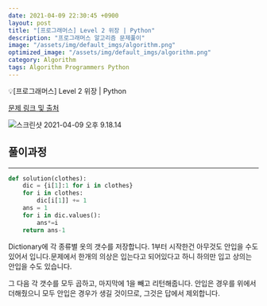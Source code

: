 ```yaml
---
date: 2021-04-09 22:30:45 +0900
layout: post
title: "[프로그래머스] Level 2 위장 | Python"
description: "프로그래머스 알고리즘 문제풀이"
image: "/assets/img/default_imgs/algorithm.png"
optimized_image: "/assets/img/default_imgs/algorithm.png"
category: Algorithm
tags: Algorithm Programmers Python
---
```


<p class="callout"> 💡[프로그래머스] Level 2 위장 | Python</p>


[문제 링크 및 출처](https://programmers.co.kr/learn/courses/30/lessons/42576)

![스크린샷 2021-04-09 오후 9.18.14](https://i.imgur.com/gO0Teg4.png)

## 풀이과정
---

```python
def solution(clothes):
    dic = {i[1]:1 for i in clothes}
    for i in clothes:
        dic[i[1]] += 1
    ans = 1
    for i in dic.values():
        ans*=i
    return ans-1
```
Dictionary에 각 종류별 옷의 갯수를 저장합니다.
1부터 시작한건 아무것도 안입을 수도 있어서 입니다.문제에서 한개의 의상은 입는다고 되어있다고 하니 하의만 입고 상의는 안입을 수도 있습니다.

그 다음 각 갯수를 모두 곱하고, 마지막에 1을 빼고 리턴해줍니다. 안입은 경우를 위에서 더해줬으니 모두 안입은 경우가 생길 것이므로, 그것은 답에서 제외합니다.
